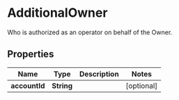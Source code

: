 

# AdditionalOwner

Who is authorized as an operator on behalf of the Owner.

## Properties

Name | Type | Description | Notes
------------ | ------------- | ------------- | -------------
**accountId** | **String** |  |  [optional]



